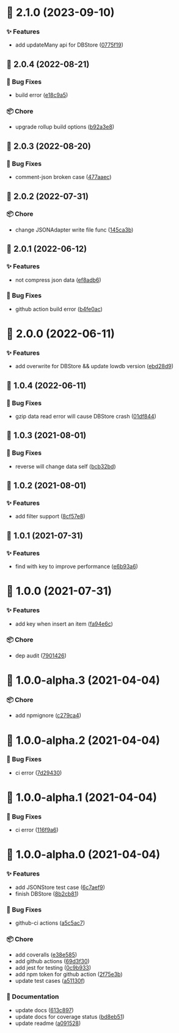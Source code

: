 # :tada: 2.1.0 (2023-09-10)


### :sparkles: Features

* add updateMany api for DBStore ([0775f19](https://github.com/Molunerfinn/typescript-node-template/commit/0775f19))



## :tada: 2.0.4 (2022-08-21)


### :bug: Bug Fixes

* build error ([e18c9a5](https://github.com/Molunerfinn/typescript-node-template/commit/e18c9a5))


### :package: Chore

* upgrade rollup build options ([b92a3e8](https://github.com/Molunerfinn/typescript-node-template/commit/b92a3e8))



## :tada: 2.0.3 (2022-08-20)


### :bug: Bug Fixes

* comment-json broken case ([477aaec](https://github.com/Molunerfinn/typescript-node-template/commit/477aaec))



## :tada: 2.0.2 (2022-07-31)


### :package: Chore

* change JSONAdapter write file func ([145ca3b](https://github.com/Molunerfinn/typescript-node-template/commit/145ca3b))



## :tada: 2.0.1 (2022-06-12)


### :sparkles: Features

* not compress json data ([ef8adb6](https://github.com/Molunerfinn/typescript-node-template/commit/ef8adb6))


### :bug: Bug Fixes

* github action build error ([b4fe0ac](https://github.com/Molunerfinn/typescript-node-template/commit/b4fe0ac))



# :tada: 2.0.0 (2022-06-11)


### :sparkles: Features

* add overwrite for DBStore && update lowdb version ([ebd28d9](https://github.com/Molunerfinn/typescript-node-template/commit/ebd28d9))



## :tada: 1.0.4 (2022-06-11)


### :bug: Bug Fixes

* gzip data read error will cause DBStore crash ([01df844](https://github.com/Molunerfinn/typescript-node-template/commit/01df844))



## :tada: 1.0.3 (2021-08-01)


### :bug: Bug Fixes

* reverse will change data self ([bcb32bd](https://github.com/Molunerfinn/typescript-node-template/commit/bcb32bd))



## :tada: 1.0.2 (2021-08-01)


### :sparkles: Features

* add filter support ([8cf57e8](https://github.com/Molunerfinn/typescript-node-template/commit/8cf57e8))



## :tada: 1.0.1 (2021-07-31)


### :sparkles: Features

* find with key to improve performance ([e6b93a6](https://github.com/Molunerfinn/typescript-node-template/commit/e6b93a6))



# :tada: 1.0.0 (2021-07-31)


### :sparkles: Features

* add key when insert an item ([fa94e6c](https://github.com/Molunerfinn/typescript-node-template/commit/fa94e6c))


### :package: Chore

* dep audit ([7901426](https://github.com/Molunerfinn/typescript-node-template/commit/7901426))



# :tada: 1.0.0-alpha.3 (2021-04-04)


### :package: Chore

* add npmignore ([c279ca4](https://github.com/Molunerfinn/typescript-node-template/commit/c279ca4))



# :tada: 1.0.0-alpha.2 (2021-04-04)


### :bug: Bug Fixes

* ci error ([7d29430](https://github.com/Molunerfinn/typescript-node-template/commit/7d29430))



# :tada: 1.0.0-alpha.1 (2021-04-04)


### :bug: Bug Fixes

* ci error ([116f9a6](https://github.com/Molunerfinn/typescript-node-template/commit/116f9a6))



# :tada: 1.0.0-alpha.0 (2021-04-04)


### :sparkles: Features

* add JSONStore test case ([6c7aef9](https://github.com/Molunerfinn/typescript-node-template/commit/6c7aef9))
* finish DBStore ([8b2cb81](https://github.com/Molunerfinn/typescript-node-template/commit/8b2cb81))


### :bug: Bug Fixes

* github-ci actions ([a5c5ac7](https://github.com/Molunerfinn/typescript-node-template/commit/a5c5ac7))


### :package: Chore

* add coveralls ([e38e585](https://github.com/Molunerfinn/typescript-node-template/commit/e38e585))
* add github actions ([69d3f30](https://github.com/Molunerfinn/typescript-node-template/commit/69d3f30))
* add jest for testing ([0c9b933](https://github.com/Molunerfinn/typescript-node-template/commit/0c9b933))
* add npm token for github action ([2f75e3b](https://github.com/Molunerfinn/typescript-node-template/commit/2f75e3b))
* update test cases ([a51130f](https://github.com/Molunerfinn/typescript-node-template/commit/a51130f))


### :pencil: Documentation

* update docs ([613c897](https://github.com/Molunerfinn/typescript-node-template/commit/613c897))
* update docs for coverage status ([bd8eb51](https://github.com/Molunerfinn/typescript-node-template/commit/bd8eb51))
* update readme ([a091528](https://github.com/Molunerfinn/typescript-node-template/commit/a091528))



